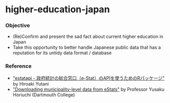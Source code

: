 # higher-education-japan

### Objective 
- (Re)Confirm and present the sad fact about current higher education in Japan
- Take this opportunity to better handle Japanese public data that has a reputation for its untidy data format / database

### Reference
- ["estatapi - 政府統計の総合窓口（e-Stat）のAPIを使うためのRパッケージ"](https://yutannihilation.github.io/estatapi/) by Hiroaki Yutani
- ["Downloading municipality-level data from eStats"](https://github.com/yhoriuchi/eStats) by Professor Yusaku Horiuchi (Dartmouth College)